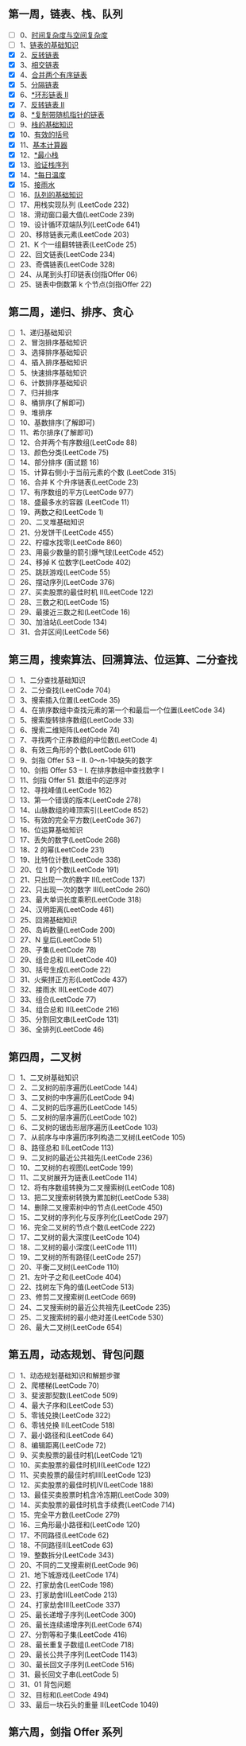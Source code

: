## 第一周，链表、栈、队列

- [ ] 0、[时间复杂度与空间复杂度](https://www.geeksforgeeks.org/time-complexity-and-space-complexity/)
- [ ] 1、[链表的基础知识](https://www.geeksforgeeks.org/what-is-linked-list/)
- [x] 2、[反转链表](https://leetcode.com/problems/reverse-linked-list/)
- [x] 3、[相交链表](https://leetcode.com/problems/intersection-of-two-linked-lists/)
- [x] 4、[合并两个有序链表](https://leetcode.com/problems/merge-two-sorted-lists/)
- [x] 5、[分隔链表](https://leetcode.com/problems/partition-list/)
- [x] 6、[*环形链表 II](https://leetcode.com/problems/linked-list-cycle-ii/)
- [x] 7、[反转链表 II](https://leetcode.com/problems/reverse-linked-list-ii/)
- [x] 8、[*复制带随机指针的链表](https://leetcode.com/problems/copy-list-with-random-pointer/)
- [ ] 9、[栈的基础知识](https://www.geeksforgeeks.org/introduction-to-stack-data-structure-and-algorithm-tutorials/)
- [x] 10、[有效的括号](https://leetcode.com/problems/valid-parentheses/)
- [x] 11、[基本计算器](https://leetcode.com/problems/basic-calculator/)
- [x] 12、[*最小栈](https://leetcode.com/problems/min-stack/)
- [x] 13、[验证栈序列](https://leetcode.com/problems/validate-stack-sequences/)
- [x] 14、[*每日温度](https://leetcode.com/problems/daily-temperatures/)
- [x] 15、[接雨水](https://leetcode.com/problems/trapping-rain-water/)
- [ ] 16、[队列的基础知识](https://www.geeksforgeeks.org/introduction-to-queue-data-structure-and-algorithm-tutorials/)
- [ ] 17、用栈实现队列 (LeetCode 232)
- [ ] 18、滑动窗口最大值(LeetCode 239)
- [ ] 19、设计循环双端队列(LeetCode 641)
- [ ] 20、移除链表元素(LeetCode 203)
- [ ] 21、K 个一组翻转链表(LeetCode 25)
- [ ] 22、回文链表(LeetCode 234)
- [ ] 23、奇偶链表(LeetCode 328)
- [ ] 24、从尾到头打印链表(剑指Offer 06)
- [ ] 25、链表中倒数第 k 个节点(剑指Offer 22)

## 第二周，递归、排序、贪心

- [ ] 1、递归基础知识
- [ ] 2、冒泡排序基础知识
- [ ] 3、选择排序基础知识
- [ ] 4、插入排序基础知识
- [ ] 5、快速排序基础知识
- [ ] 6、计数排序基础知识
- [ ] 7、归并排序
- [ ] 8、桶排序(了解即可)
- [ ] 9、堆排序
- [ ] 10、基数排序(了解即可)
- [ ] 11、希尔排序(了解即可)
- [ ] 12、合并两个有序数组(LeetCode 88)
- [ ] 13、颜色分类(LeetCode 75)
- [ ] 14、部分排序 (面试题 16)
- [ ] 15、计算右侧小于当前元素的个数 (LeetCode 315)
- [ ] 16、合并 K 个升序链表(LeetCode 23)
- [ ] 17、有序数组的平方(LeetCode 977)
- [ ] 18、盛最多水的容器 (LeetCode 11)
- [ ] 19、两数之和(LeetCode 1)
- [ ] 20、二叉堆基础知识
- [ ] 21、分发饼干(LeetCode 455)
- [ ] 22、柠檬水找零(LeetCode 860)
- [ ] 23、用最少数量的箭引爆气球(LeetCode 452)
- [ ] 24、移掉 K 位数字(LeetCode 402)
- [ ] 25、跳跃游戏(LeetCode 55)
- [ ] 26、摆动序列(LeetCode 376)
- [ ] 27、买卖股票的最佳时机 II(LeetCode 122)
- [ ] 28、三数之和(LeetCode 15)
- [ ] 29、最接近三数之和(LeetCode 16)
- [ ] 30、加油站(LeetCode 134)
- [ ] 31、合并区间(LeetCode 56)

## 第三周，搜索算法、回溯算法、位运算、二分查找

- [ ] 1、二分查找基础知识
- [ ] 2、二分查找(LeetCode 704)
- [ ] 3、搜索插入位置(LeetCode 35)
- [ ] 4、在排序数组中查找元素的第一个和最后一个位置(LeetCode 34)
- [ ] 5、搜索旋转排序数组(LeetCode 33)
- [ ] 6、搜索二维矩阵(LeetCode 74)
- [ ] 7、寻找两个正序数组的中位数(LeetCode 4)
- [ ] 8、有效三角形的个数(LeetCode 611)
- [ ] 9、剑指 Offer 53 – II. 0～n-1中缺失的数字
- [ ] 10、剑指 Offer 53 – I. 在排序数组中查找数字 I
- [ ] 11、剑指 Offer 51. 数组中的逆序对
- [ ] 12、寻找峰值(LeetCode 162)
- [ ] 13、第一个错误的版本(LeetCode 278)
- [ ] 14、山脉数组的峰顶索引(LeetCode 852)
- [ ] 15、有效的完全平方数(LeetCode 367)
- [ ] 16、位运算基础知识
- [ ] 17、丢失的数字(LeetCode 268)
- [ ] 18、2 的幂(LeetCode 231)
- [ ] 19、比特位计数(LeetCode 338)
- [ ] 20、位 1 的个数(LeetCode 191)
- [ ] 21、只出现一次的数字 II(LeetCode 137)
- [ ] 22、只出现一次的数字 III(LeetCode 260)
- [ ] 23、最大单词长度乘积(LeetCode 318)
- [ ] 24、汉明距离(LeetCode 461)
- [ ] 25、回溯基础知识
- [ ] 26、岛屿数量(LeetCode 200)
- [ ] 27、N 皇后(LeetCode 51)
- [ ] 28、子集(LeetCode 78)
- [ ] 29、组合总和 II(LeetCode 40)
- [ ] 30、括号生成(LeetCode 22)
- [ ] 31、火柴拼正方形(LeetCode 437)
- [ ] 32、接雨水 II(LeetCode 407)
- [ ] 33、组合(LeetCode 77)
- [ ] 34、组合总和 II(LeetCode 216)
- [ ] 35、分割回文串(LeetCode 131)
- [ ] 36、全排列(LeetCode 46)

## 第四周，二叉树

- [ ] 1、二叉树基础知识
- [ ] 2、二叉树的前序遍历(LeetCode 144)
- [ ] 3、二叉树的中序遍历(LeetCode 94)
- [ ] 4、二叉树的后序遍历(LeetCode 145)
- [ ] 5、二叉树的层序遍历(LeetCode 102)
- [ ] 6、二叉树的锯齿形层序遍历(LeetCode 103)
- [ ] 7、从前序与中序遍历序列构造二叉树(LeetCode 105)
- [ ] 8、路径总和 II(LeetCode 113)
- [ ] 9、二叉树的最近公共祖先(LeetCode 236)
- [ ] 10、二叉树的右视图(LeetCode 199)
- [ ] 11、二叉树展开为链表(LeetCode 114)
- [ ] 12、将有序数组转换为二叉搜索树(LeetCode 108)
- [ ] 13、把二叉搜索树转换为累加树(LeetCode 538)
- [ ] 14、删除二叉搜索树中的节点(LeetCode 450)
- [ ] 15、二叉树的序列化与反序列化(LeetCode 297)
- [ ] 16、完全二叉树的节点个数(LeetCode 222)
- [ ] 17、二叉树的最大深度(LeetCode 104)
- [ ] 18、二叉树的最小深度(LeetCode 111)
- [ ] 19、二叉树的所有路径(LeetCode 257)
- [ ] 20、平衡二叉树(LeetCode 110)
- [ ] 21、左叶子之和(LeetCode 404)
- [ ] 22、找树左下角的值(LeetCode 513)
- [ ] 23、修剪二叉搜索树(LeetCode 669)
- [ ] 24、二叉搜索树的最近公共祖先(LeetCode 235)
- [ ] 25、二叉搜索树的最小绝对差(LeetCode 530)
- [ ] 26、最大二叉树(LeetCode 654)

## 第五周，动态规划、背包问题

- [ ] 1、动态规划基础知识和解题步骤
- [ ] 2、爬楼梯(LeetCode 70)
- [ ] 3、斐波那契数(LeetCode 509)
- [ ] 4、最大子序和(LeetCode 53)
- [ ] 5、零钱兑换(LeetCode 322)
- [ ] 6、零钱兑换 II(LeetCode 518)
- [ ] 7、最小路径和(LeetCode 64)
- [ ] 8、编辑距离(LeetCode 72)
- [ ] 9、买卖股票的最佳时机(LeetCode 121)
- [ ] 10、买卖股票的最佳时机II(LeetCode 122)
- [ ] 11、买卖股票的最佳时机III(LeetCode 123)
- [ ] 12、买卖股票的最佳时机IV(LeetCode 188)
- [ ] 13、最佳买卖股票时机含冷冻期(LeetCode 309)
- [ ] 14、买卖股票的最佳时机含手续费(LeetCode 714)
- [ ] 15、完全平方数(LeetCode 279)
- [ ] 16、三角形最小路径和(LeetCode 120)
- [ ] 17、不同路径(LeetCode 62)
- [ ] 18、不同路径II(LeetCode 63)
- [ ] 19、整数拆分(LeetCode 343)
- [ ] 20、不同的二叉搜索树(LeetCode 96)
- [ ] 21、地下城游戏(LeetCode 174)
- [ ] 22、打家劫舍(LeetCode 198)
- [ ] 23、打家劫舍II(LeetCode 213)
- [ ] 24、打家劫舍III(LeetCode 337)
- [ ] 25、最长递增子序列(LeetCode 300)
- [ ] 26、最长连续递增序列(LeetCode 674)
- [ ] 27、分割等和子集(LeetCode 416)
- [ ] 28、最长重复子数组(LeetCode 718)
- [ ] 29、最长公共子序列(LeetCode 1143)
- [ ] 30、最长回文子序列(LeetCode 516)
- [ ] 31、最长回文子串(LeetCode 5)
- [ ] 31、01 背包问题
- [ ] 32、目标和(LeetCode 494)
- [ ] 33、最后一块石头的重量 II(LeetCode 1049)

## 第六周，剑指 Offer 系列
